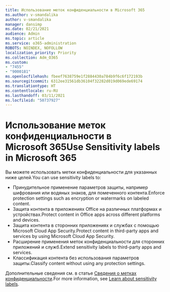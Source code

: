 ```yaml
---
title: Использование меток конфиденциальности в Microsoft 365
ms.author: v-smandalika
author: v-smandalika
manager: dansimp
ms.date: 02/21/2021
audience: Admin
ms.topic: article
ms.service: o365-administration
ROBOTS: NOINDEX, NOFOLLOW
localization_priority: Priority
ms.collection: Adm_O365
ms.custom:
- "7455"
- "9000181"
ms.openlocfilehash: fbeef7638759e1f2884430a784b9f6c6f172193b
ms.sourcegitcommit: 6312ee31561db36104f32282d019d069ede69174
ms.translationtype: HT
ms.contentlocale: ru-RU
ms.lasthandoff: 03/11/2021
ms.locfileid: "50737927"
---
```

# <a name="use-sensitivity-labels-in-microsoft-365"></a><span data-ttu-id="7cbd8-102">Использование меток конфиденциальности в Microsoft 365</span><span class="sxs-lookup"><span data-stu-id="7cbd8-102">Use Sensitivity labels in Microsoft 365</span></span>

<span data-ttu-id="7cbd8-103">Вы можете использовать метки конфиденциальности для указанных ниже целей.</span><span class="sxs-lookup"><span data-stu-id="7cbd8-103">You can use sensitivity labels to:</span></span>
- <span data-ttu-id="7cbd8-104">Принудительное применение параметров защиты, например шифрования или водяных знаков, для помеченного контента.</span><span class="sxs-lookup"><span data-stu-id="7cbd8-104">Enforce protection settings such as encryption or watermarks on labeled content.</span></span>
- <span data-ttu-id="7cbd8-105">Защита контента в приложениях Office на различных платформах и устройствах.</span><span class="sxs-lookup"><span data-stu-id="7cbd8-105">Protect content in Office apps across different platforms and devices.</span></span>
- <span data-ttu-id="7cbd8-106">Защита контента в сторонних приложениях и службах с помощью Microsoft Cloud App Security.</span><span class="sxs-lookup"><span data-stu-id="7cbd8-106">Protect content in third-party apps and services by using Microsoft Cloud App Security.</span></span>
- <span data-ttu-id="7cbd8-107">Расширение применения меток конфиденциальности для сторонних приложений и служб.</span><span class="sxs-lookup"><span data-stu-id="7cbd8-107">Extend sensitivity labels to third-party apps and services.</span></span>
- <span data-ttu-id="7cbd8-108">Классификация контента без использования параметров защиты.</span><span class="sxs-lookup"><span data-stu-id="7cbd8-108">Classify content without using any protection settings.</span></span>

<span data-ttu-id="7cbd8-109">Дополнительные сведения см. в статье [Сведения о метках конфиденциальности](https://docs.microsoft.com/microsoft-365/compliance/sensitivity-labels).</span><span class="sxs-lookup"><span data-stu-id="7cbd8-109">For more information, see [Learn about sensitivity labels](https://docs.microsoft.com/microsoft-365/compliance/sensitivity-labels).</span></span>